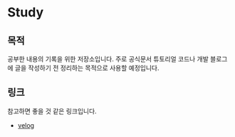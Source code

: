# Study

## 목적

공부한 내용의 기록을 위한 저장소입니다.
주로 공식문서 튜토리얼 코드나 개발 블로그에 글을 작성하기 전 정리하는 목적으로 사용할 예정입니다.

## 링크

참고하면 좋을 것 같은 링크입니다.

- [velog](https://velog.io/@dwwang1)
